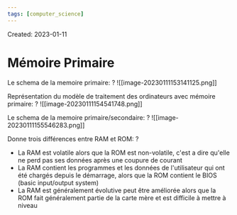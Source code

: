 ```yaml
---
tags: [computer_science] 
---
```

Created: 2023-01-11

# Mémoire Primaire

Le schema de la memoire primaire:
?
![[image-20230111153141125.png]]
<!--SR:!2023-01-23,8,250-->

Représentation du modèle de traitement des ordinateurs avec mémoire primaire:
?
![[image-20230111154541748.png]]
<!--SR:!2023-01-20,4,210-->

Le schema de la memoire primaire/secondaire:
?
![[image-20230111155546283.png]]
<!--SR:!2023-01-21,6,230-->


Donne trois différences entre RAM et ROM:
?
- La RAM est volatile alors que la ROM est non-volatile, c'est a dire qu'elle ne perd pas ses données après une coupure de courant
- La RAM contient les programmes et les données de l'utilisateur qui ont été chargés depuis le démarrage, alors que la ROM contient le BIOS (basic input/output system)
- La RAM est généralement évolutive peut être améliorée alors que la ROM fait généralement partie de la carte mère et est difficile à mettre à niveau
<!--SR:!2023-01-20,5,230-->


